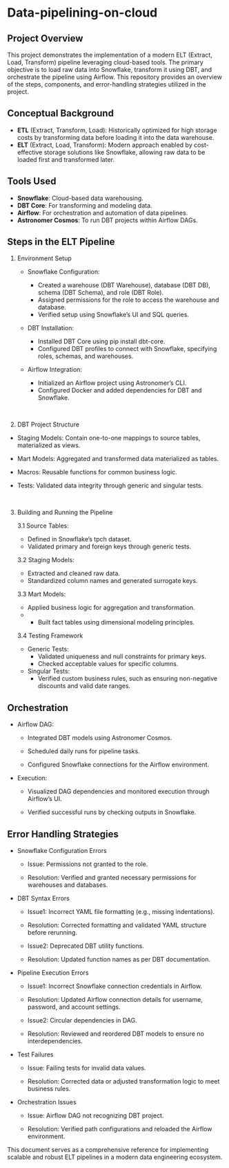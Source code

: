 # Data-pipelining-on-cloud

## Project Overview

This project demonstrates the implementation of a modern ELT (Extract, Load, Transform) pipeline leveraging cloud-based tools. The primary objective is to load raw data into Snowflake, transform it using DBT, and orchestrate the pipeline using Airflow. This repository provides an overview of the steps, components, and error-handling strategies utilized in the project.

## Conceptual Background

- **ETL** (Extract, Transform, Load): Historically optimized for high storage costs by transforming data before loading it into the data warehouse.
- **ELT** (Extract, Load, Transform): Modern approach enabled by cost-effective storage solutions like Snowflake, allowing raw data to be loaded first and transformed later.


## Tools Used

- **Snowflake**: Cloud-based data warehousing.
- **DBT Core**: For transforming and modeling data.
- **Airflow**: For orchestration and automation of data pipelines.
- **Astronomer Cosmos**: To run DBT projects within Airflow DAGs.

## Steps in the ELT Pipeline

1. Environment Setup
   - Snowflake Configuration:
     - Created a warehouse (DBT Warehouse), database (DBT DB), schema (DBT Schema), and role (DBT Role).
     - Assigned permissions for the role to access the warehouse and database.
     - Verified setup using Snowflake’s UI and SQL queries.
       
    - DBT Installation:
       - Installed DBT Core using pip install dbt-core.
       - Configured DBT profiles to connect with Snowflake, specifying roles, schemas, and warehouses.
         
   - Airflow Integration:
      - Initialized an Airflow project using Astronomer’s CLI.
      - Configured Docker and added dependencies for DBT and Snowflake.

<br/>

2. DBT Project Structure

- Staging Models: Contain one-to-one mappings to source tables, materialized as views.

- Mart Models: Aggregated and transformed data materialized as tables.

- Macros: Reusable functions for common business logic.

- Tests: Validated data integrity through generic and singular tests.

<br/>

3. Building and Running the Pipeline

   3.1 Source Tables:
   - Defined in Snowflake’s tpch dataset.
   - Validated primary and foreign keys through generic tests.

   3.2 Staging Models:
   - Extracted and cleaned raw data.
   - Standardized column names and generated surrogate keys.

   3.3 Mart Models:
   - Applied business logic for aggregation and transformation.
   - - Built fact tables using dimensional modeling principles.

   3.4 Testing Framework
   - Generic Tests:
     - Validated uniqueness and null constraints for primary keys.
     - Checked acceptable values for specific columns.
   - Singular Tests:
     - Verified custom business rules, such as ensuring non-negative discounts and valid date ranges.



## Orchestration

- Airflow DAG:

  - Integrated DBT models using Astronomer Cosmos.

  - Scheduled daily runs for pipeline tasks.

  - Configured Snowflake connections for the Airflow environment.

- Execution:

  - Visualized DAG dependencies and monitored execution through Airflow’s UI.

  - Verified successful runs by checking outputs in Snowflake.



## Error Handling Strategies

- Snowflake Configuration Errors

  - Issue: Permissions not granted to the role.

  - Resolution: Verified and granted necessary permissions for warehouses and databases.

- DBT Syntax Errors

  - Issue1: Incorrect YAML file formatting (e.g., missing indentations).

  - Resolution: Corrected formatting and validated YAML structure before rerunning.

  - Issue2: Deprecated DBT utility functions.

  - Resolution: Updated function names as per DBT documentation.

- Pipeline Execution Errors

  - Issue1: Incorrect Snowflake connection credentials in Airflow.

  - Resolution: Updated Airflow connection details for username, password, and account settings.

  - Issue2: Circular dependencies in DAG.

  - Resolution: Reviewed and reordered DBT models to ensure no interdependencies.

- Test Failures

  - Issue: Failing tests for invalid data values.

  - Resolution: Corrected data or adjusted transformation logic to meet business rules.

- Orchestration Issues

  - Issue: Airflow DAG not recognizing DBT project.

  - Resolution: Verified path configurations and reloaded the Airflow environment.



This document serves as a comprehensive reference for implementing scalable and robust ELT pipelines in a modern data engineering ecosystem.

